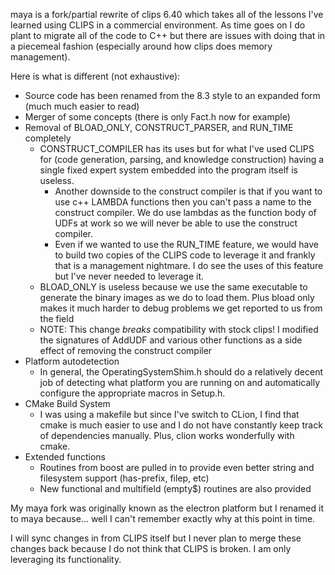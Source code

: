 maya is a fork/partial rewrite of clips 6.40 which takes all of the lessons I've learned using CLIPS in a
commercial environment. As time goes on I do plant to migrate all of the code to C++ but there are issues with
doing that in a piecemeal fashion (especially around how clips does memory management).

Here is what is different (not exhaustive):

- Source code has been renamed from the 8.3 style to an expanded form (much much easier to read)
- Merger of some concepts (there is only Fact.h now for example)
- Removal of BLOAD_ONLY, CONSTRUCT_PARSER, and RUN_TIME completely
  - CONSTRUCT_COMPILER has its uses but for what I've used CLIPS for (code generation, parsing, and knowledge construction)
    having a single fixed expert system embedded into the program itself is useless.
    - Another downside to the construct compiler is that if you want to use c++ LAMBDA functions then you can't pass a name
      to the construct compiler. We do use lambdas as the function body of UDFs at work so we will never be able to use the
      construct compiler.
    - Even if we wanted to use the RUN_TIME feature, we would have to build two copies of the CLIPS code to leverage it and
      frankly that is a management nightmare. I do see the uses of this feature but I've never needed to leverage it.
  - BLOAD_ONLY is useless because we use the same executable to generate the binary images as we do to load them.
    Plus bload only makes it much harder to debug problems we get reported to us from the field
  - NOTE: This change _breaks_ compatibility with stock clips! I modified the signatures of AddUDF and various other functions
    as a side effect of removing the construct compiler
- Platform autodetection
  - In general, the OperatingSystemShim.h should do a relatively decent job of detecting what platform you are running
    on and automatically configure the appropriate macros in Setup.h.
- CMake Build System
  - I was using a makefile but since I've switch to CLion, I find that cmake is much easier to use and I do not have
    constantly keep track of dependencies manually. Plus, clion works wonderfully with cmake.
- Extended functions
  - Routines from boost are pulled in to provide even better string and filesystem support (has-prefix, filep, etc)
  - New functional and multifield (empty$) routines are also provided

My maya fork was originally known as the electron platform but I renamed it to maya because... well I can't remember 
exactly why at this point in time.

I will sync changes in from CLIPS itself but I never plan to merge these changes back because I do not think that CLIPS 
is broken. I am only leveraging its functionality.